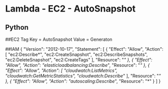 # Lambda - EC2 - AutoSnapshot

## Python

##EC2 Tag
Key = AutoSnapshot  Value = Generaton

##IAM
{  "Version": "2012-10-17",  "Statement": [
        {
            "Effect": "Allow",
            "Action": [
                "ec2:Describe*",
                "ec2:CreateSnapshot",
                "ec2:DescribeSnapshots",
                "ec2:DeleteSnapshot",
                "ec2:CreateTags"
            ],
            "Resource": "*"
        },
        {
            "Effect": "Allow",
            "Action": "elasticloadbalancing:Describe*",
            "Resource": "*"
        },
        {
            "Effect": "Allow",
            "Action": [
                "cloudwatch:ListMetrics",
                "cloudwatch:GetMetricStatistics",
                "cloudwatch:Describe*"
            ],
            "Resource": "*"
        },
        {
            "Effect": "Allow",
            "Action": "autoscaling:Describe*",
            "Resource": "*"
        }
    ]
}
